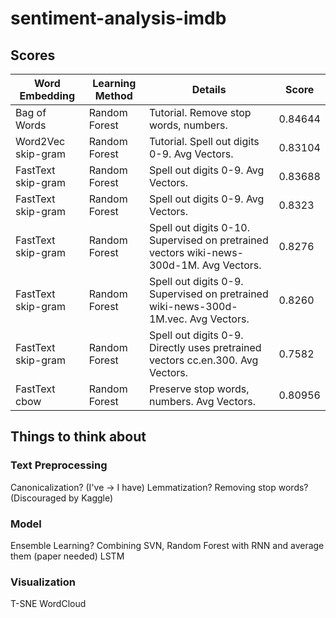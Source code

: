 # sentiment-analysis-imdb

## Scores

Word Embedding | Learning Method | Details | Score
--- | --- | --- | ---
Bag of Words | Random Forest | Tutorial. Remove stop words, numbers. | 0.84644
Word2Vec skip-gram| Random Forest | Tutorial. Spell out digits 0-9. Avg Vectors.| 0.83104
FastText skip-gram| Random Forest | Spell out digits 0-9. Avg Vectors. | 0.83688
FastText skip-gram| Random Forest | Spell out digits 0-9. Avg Vectors. | 0.8323
FastText skip-gram| Random Forest | Spell out digits 0-10. Supervised on pretrained vectors wiki-news-300d-1M. Avg Vectors. | 0.8276
FastText skip-gram| Random Forest | Spell out digits 0-9. Supervised on pretrained wiki-news-300d-1M.vec. Avg Vectors. | 0.8260
FastText skip-gram| Random Forest | Spell out digits 0-9. Directly uses pretrained vectors cc.en.300. Avg Vectors. | 0.7582
FastText cbow | Random Forest | Preserve stop words, numbers. Avg Vectors. | 0.80956


## Things to think about
### Text Preprocessing
Canonicalization? (I've -> I have)
Lemmatization?
Removing stop words? (Discouraged by Kaggle)

### Model
Ensemble Learning? Combining SVN, Random Forest with RNN and average them (paper needed)
LSTM

### Visualization
T-SNE
WordCloud
